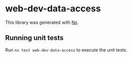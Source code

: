 # web-dev-data-access

This library was generated with [Nx](https://nx.dev).

## Running unit tests

Run `nx test web-dev-data-access` to execute the unit tests.
